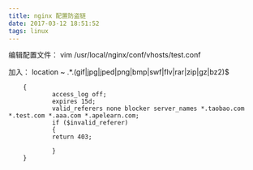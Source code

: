 ```yaml
---
title: nginx 配置防盗链
date: 2017-03-12 18:51:52
tags: linux
---
```

编辑配置文件：
vim /usr/local/nginx/conf/vhosts/test.conf

加入：
location ~ .*\.(gif|jpg|jped|png|bmp|swf|flv|rar|zip|gz|bz2)$

        {
                access_log off;
                expires 15d;
                valid_referers none blocker server_names *.taobao.com *.test.com *.aaa.com *.apelearn.com;
                if ($invalid_referer)
                {
                return 403;

                }
        }